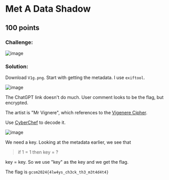 # Met A Data Shadow
## 100 points

### Challenge:
![image](https://github.com/user-attachments/assets/26850ac2-951d-497f-9f55-2ee29a58a180)

### Solution:
Download `V1g.png`. Start with getting the metadata. I use `exiftool`.

![image](https://github.com/user-attachments/assets/6ebe4d9e-dbe9-4a96-b0b5-50f682010066)

The ChatGPT link doesn't do much. User comment looks to be the flag, but encrypted.

The artist is "Mr Vignere", which references to the [Vigenere Cipher](https://en.wikipedia.org/wiki/Vigen%C3%A8re_cipher).

Use [CyberChef](https://gchq.github.io/CyberChef/) to decode it.

![image](https://github.com/user-attachments/assets/7ed88e0d-e0cd-499a-b415-122e22a9cead)

We need a key. Looking at the metadata earlier, we see that
>if 1 = 1 then key = ?

key = key. So we use "key" as the key and we get the flag.

The flag is `gcsm2024{4lw4ys_ch3ck_th3_m3t4d4t4}`
